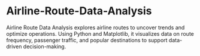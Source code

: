 # Airline-Route-Data-Analysis
Airline Route Data Analysis explores airline routes to uncover trends and optimize operations. Using Python and Matplotlib, it visualizes data on route frequency, passenger traffic, and popular destinations to support data-driven decision-making.
